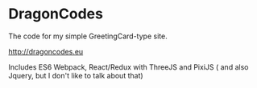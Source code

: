 # DragonCodes

The code for my simple GreetingCard-type site.

http://dragoncodes.eu

Includes ES6 Webpack, React/Redux with ThreeJS and PixiJS ( and also Jquery, but I don't like to talk about that)